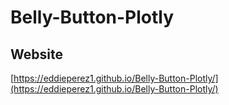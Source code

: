 # Belly-Button-Plotly

## Website
[https://eddieperez1.github.io/Belly-Button-Plotly/](https://eddieperez1.github.io/Belly-Button-Plotly/)

